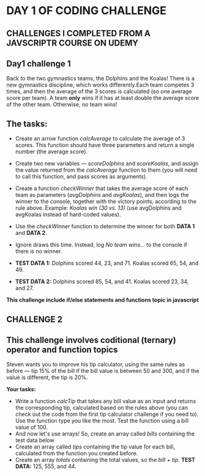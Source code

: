 # DAY 1 OF CODING CHALLENGE

## CHALLENGES I COMPLETED FROM A JAVSCRIPTR COURSE ON UDEMY

## Day1 challenge 1

Back to the two gymnastics teams, the Dolphins and the Koalas! There is a new gymnastics discipline, which works differently.Each team competes 3 times, and then the average of the 3 scores is calculated (so one average score per team). A team **only** wins if it has at least double the average score of the other team. Otherwise, no team wins!

## The tasks:

- Create an arrow function _calcAverage_ to calculate the average of 3 scores. This function should have three parameters and return a single number (the average score).
- Create two new variables — _scoreDolphins_ and _scoreKoalas_, and assign the value returned from the _calcAverage_ function to them (you will need to call this function, and pass scores as arguments).
- Create a function _checkWinner_ that takes the average score of each team as parameters (_avgDolphins_ and _avgKoalas_), and then logs the winner to the console, together with the victory points, according to the rule above. Example: _Koalas win (30 vs. 13)_ (use avgDolphins and avgKoalas instead of hard-coded values).
- Use the _checkWinner_ function to determine the winner for both **DATA 1** and **DATA 2**.
- Ignore draws this time. Instead, log _No team wins..._ to the console if there is no winner.

- **TEST DATA 1:** Dolphins scored 44, 23, and 71. Koalas scored 65, 54, and 49.

- **TEST DATA 2:** Dolphins scored 85, 54, and 41. Koalas scored 23, 34, and 27.

**This challenge include if/else statements and functions topic in javascript**

## CHALLENGE 2

## This challenge involves coditional (ternary) operator and function topics

Steven wants you to improve his tip calculator, using the same rules as before — tip 15% of the bill if the bill value is between 50 and 300, and if the value is different, the tip is 20%.

**Your tasks:**

- Write a function _calcTip_ that takes any bill value as an input and returns the corresponding tip, calculated based on the rules above (you can check out the code from the first tip calculator challenge if you need to). Use the function type you like the most. Test the function using a bill value of 100.
- And now let's use arrays! So, create an array called _bills_ containing the test data below
- Create an array called _tips_ containing the tip value for each bill, calculated from the function you created before.
- Create an array _totals_ containing the total values, so the _bill + tip_.
  **TEST DATA:** 125, 555, and 44.
